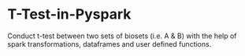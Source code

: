 # T-Test-in-Pyspark
Conduct t-test between two sets of biosets (i.e. A &amp; B) with the help of spark transformations, dataframes and user defined functions.
